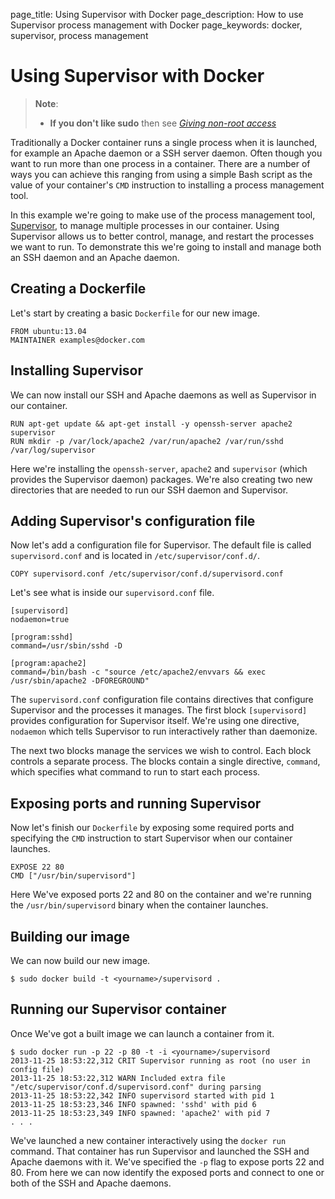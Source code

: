 page_title: Using Supervisor with Docker
page_description: How to use Supervisor process management with Docker
page_keywords: docker, supervisor, process management

# Using Supervisor with Docker

> **Note**:
> - **If you don't like sudo** then see [*Giving non-root
>   access*](/installation/binaries/#dockergroup)

Traditionally a Docker container runs a single process when it is
launched, for example an Apache daemon or a SSH server daemon. Often
though you want to run more than one process in a container. There are a
number of ways you can achieve this ranging from using a simple Bash
script as the value of your container's `CMD` instruction to installing
a process management tool.

In this example we're going to make use of the process management tool,
[Supervisor](http://supervisord.org/), to manage multiple processes in
our container. Using Supervisor allows us to better control, manage, and
restart the processes we want to run. To demonstrate this we're going to
install and manage both an SSH daemon and an Apache daemon.

## Creating a Dockerfile

Let's start by creating a basic `Dockerfile` for our
new image.

    FROM ubuntu:13.04
    MAINTAINER examples@docker.com

## Installing Supervisor

We can now install our SSH and Apache daemons as well as Supervisor in
our container.

    RUN apt-get update && apt-get install -y openssh-server apache2 supervisor
    RUN mkdir -p /var/lock/apache2 /var/run/apache2 /var/run/sshd /var/log/supervisor

Here we're installing the `openssh-server`,
`apache2` and `supervisor`
(which provides the Supervisor daemon) packages. We're also creating two
new directories that are needed to run our SSH daemon and Supervisor.

## Adding Supervisor's configuration file

Now let's add a configuration file for Supervisor. The default file is
called `supervisord.conf` and is located in
`/etc/supervisor/conf.d/`.

    COPY supervisord.conf /etc/supervisor/conf.d/supervisord.conf

Let's see what is inside our `supervisord.conf`
file.

    [supervisord]
    nodaemon=true

    [program:sshd]
    command=/usr/sbin/sshd -D

    [program:apache2]
    command=/bin/bash -c "source /etc/apache2/envvars && exec /usr/sbin/apache2 -DFOREGROUND"

The `supervisord.conf` configuration file contains
directives that configure Supervisor and the processes it manages. The
first block `[supervisord]` provides configuration
for Supervisor itself. We're using one directive, `nodaemon`
which tells Supervisor to run interactively rather than
daemonize.

The next two blocks manage the services we wish to control. Each block
controls a separate process. The blocks contain a single directive,
`command`, which specifies what command to run to
start each process.

## Exposing ports and running Supervisor

Now let's finish our `Dockerfile` by exposing some
required ports and specifying the `CMD` instruction
to start Supervisor when our container launches.

    EXPOSE 22 80
    CMD ["/usr/bin/supervisord"]

Here We've exposed ports 22 and 80 on the container and we're running
the `/usr/bin/supervisord` binary when the container
launches.

## Building our image

We can now build our new image.

    $ sudo docker build -t <yourname>/supervisord .

## Running our Supervisor container

Once We've got a built image we can launch a container from it.

    $ sudo docker run -p 22 -p 80 -t -i <yourname>/supervisord
    2013-11-25 18:53:22,312 CRIT Supervisor running as root (no user in config file)
    2013-11-25 18:53:22,312 WARN Included extra file "/etc/supervisor/conf.d/supervisord.conf" during parsing
    2013-11-25 18:53:22,342 INFO supervisord started with pid 1
    2013-11-25 18:53:23,346 INFO spawned: 'sshd' with pid 6
    2013-11-25 18:53:23,349 INFO spawned: 'apache2' with pid 7
    . . .

We've launched a new container interactively using the `docker run` command.
That container has run Supervisor and launched the SSH and Apache daemons with
it. We've specified the `-p` flag to expose ports 22 and 80. From here we can
now identify the exposed ports and connect to one or both of the SSH and Apache
daemons.
